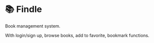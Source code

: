 
# 📚 Findle

Book management system. 

With login/sign up, browse books, add to favorite, bookmark functions.
